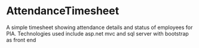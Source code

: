 # AttendanceTimesheet
A simple timesheet showing attendance details and status of employees for PIA. Technologies used include asp.net mvc and sql server with bootstrap as front end
